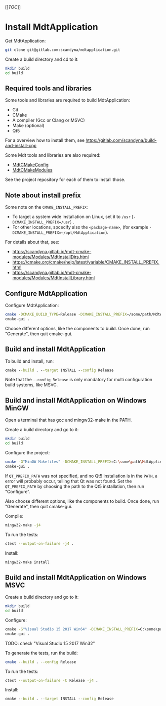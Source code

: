 [[_TOC_]]

# Install MdtApplication

Get MdtApplication:
```bash
git clone git@gitlab.com:scandyna/mdtapplication.git
```

Create a build directory and cd to it:
```bash
mkdir build
cd build
```

## Required tools and libraries

Some tools and libraries are required to build MdtApplication:
 - Git
 - CMake
 - A compiler (Gcc or Clang or MSVC)
 - Make (optional)
 - Qt5

For a overview how to install them, see https://gitlab.com/scandyna/build-and-install-cpp

Some Mdt tools and libraries are also required:
 - [MdtCMakeConfig](https://gitlab.com/scandyna/mdtcmakeconfig)
 - [MdtCMakeModules](https://gitlab.com/scandyna/mdt-cmake-modules)

See the project repository for each of them to install those.

## Note about install prefix

Some note on the `CMAKE_INSTALL_PREFIX`:
 - To target a system wide installation on Linux, set it to `/usr` (`-DCMAKE_INSTALL_PREFIX=/usr`) .
 - For other locations, spcecify also the `<package-name>`, (for example `-DCMAKE_INSTALL_PREFIX=~/opt/MdtApplication`).

For details about that, see:
 - https://scandyna.gitlab.io/mdt-cmake-modules/Modules/MdtInstallDirs.html
 - https://cmake.org/cmake/help/latest/variable/CMAKE_INSTALL_PREFIX.html
 - https://scandyna.gitlab.io/mdt-cmake-modules/Modules/MdtInstallLibrary.html

## Configure MdtApplication

Configure MdtApplication:
```bash
cmake -DCMAKE_BUILD_TYPE=Release -DCMAKE_INSTALL_PREFIX=/some/path/MdtApplication -DCMAKE_PREFIX_PATH="/some/path/MdtCMakeConfig;/some/path/MdtCMakeModules;/some/path/qt/Qt5/5.15.2/gcc_64" ..
cmake-gui .
```

Choose different options, like the components to build.
Once done, run "Generate", then quit cmake-gui.

## Build and install MdtApplication

To build and install, run:
```cmd
cmake --build . --target INSTALL --config Release
```

Note that the `--config Release` is only mandatory
for multi configuration build systems, like MSVC.

## Build and install MdtApplication on Windows MinGW

Open a terminal that has gcc and mingw32-make in the PATH.

Create a build directory and go to it:
```bash
mkdir build
cd build
```

Configure the project:
```bash
cmake -G"MinGW Makefiles" -DCMAKE_INSTALL_PREFIX=C:\some\path\MdtApplication -DQT_PREFIX_PATH="C:\Qt\5.13\mingw73_64" -DCMAKE_PREFIX_PATH="C:\some\path\MdtCMakeConfig;C:\some\path\MdtCMakeModules" -DCMAKE_BUILD_TYPE=Release ..
cmake-gui .
```

If `QT_PREFIX_PATH` was not specified, and no Qt5 installation is in the `PATH`,
a error will probably occur, telling that Qt was not found.
Set the `QT_PREFIX_PATH` by choosing the path to the Qt5 installation,
then run "Configure".

Also choose different options, like the components to build.
Once done, run "Generate", then quit cmake-gui.

Compile:
```bash
mingw32-make -j4
```

To run the tests:
```bash
ctest --output-on-failure -j4 .
```

Install:
```bash
mingw32-make install
```

## Build and install MdtApplication on Windows MSVC

Create a build directory and go to it:
```bash
mkdir build
cd build
```

Configure:
```cmd
cmake -G"Visual Studio 15 2017 Win64" -DCMAKE_INSTALL_PREFIX=C:\some\path\MdtApplication -DQT_PREFIX_PATH="C:\Qt\5.13\msvc2017_64" -DCMAKE_PREFIX_PATH="C:\some\path\MdtCMakeConfig;C:\some\path\MdtCMakeModules" -DCMAKE_BUILD_TYPE=Release ..
cmake-gui .
```

TODO: check "Visual Studio 15 2017 Win32"

To generate the tests, run the build:
```bash
cmake --build . --config Release
```

To run the tests:
```bash
ctest --output-on-failure -C Release -j4 .
```

Install:
```cmd
cmake --build . --target INSTALL --config Release
```
